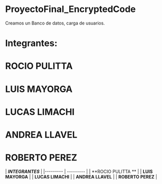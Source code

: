  # ProyectoFinal_EncryptedCode
Creamos un Banco de datos, carga de usuarios.



# Integrantes:  
# ROCIO PULITTA   
# LUIS MAYORGA  
# LUCAS LIMACHI   
# ANDREA LLAVEL   
# ROBERTO PEREZ

|  ***INTEGRANTES***	 |
|--------- | --------- |
| **ROCIO PULITTA	**    | 
| **LUIS MAYORGA**    |
| **LUCAS LIMACHI**    | 
| **ANDREA LLAVEL**    | 
| **ROBERTO PEREZ**    |
